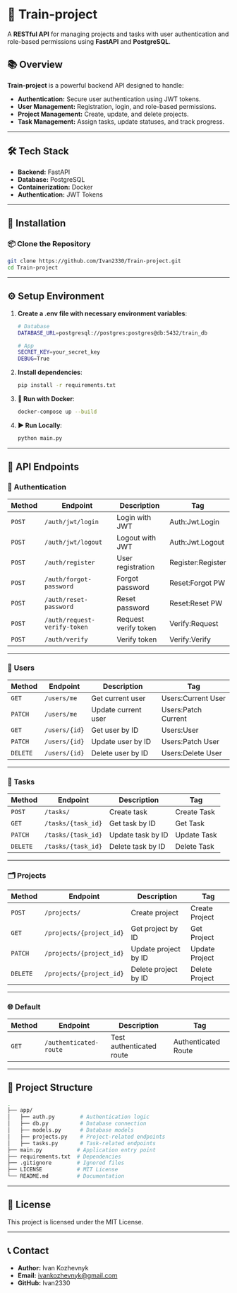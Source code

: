 # 🚀 Train-project

A **RESTful API** for managing projects and tasks with user authentication and role-based permissions using **FastAPI** and **PostgreSQL**.

## 📚 **Overview**

**Train-project** is a powerful backend API designed to handle:
- **Authentication:** Secure user authentication using JWT tokens.
- **User Management:** Registration, login, and role-based permissions.
- **Project Management:** Create, update, and delete projects.
- **Task Management:** Assign tasks, update statuses, and track progress.

---

## 🛠️ **Tech Stack**

- **Backend:** FastAPI  
- **Database:** PostgreSQL  
- **Containerization:** Docker  
- **Authentication:** JWT Tokens  

---

## 🚀 **Installation**

### 📦 **Clone the Repository**
```bash
git clone https://github.com/Ivan2330/Train-project.git
cd Train-project
```

---

## ⚙️ Setup Environment

1. **Create a .env file with necessary environment variables**:
   ```bash
   # Database
   DATABASE_URL=postgresql://postgres:postgres@db:5432/train_db

   # App
   SECRET_KEY=your_secret_key
   DEBUG=True
   ```
2. **Install dependencies**:
   ```bash
   pip install -r requirements.txt
   ```
3. **🐳 Run with Docker**:
   ```bash
   docker-compose up --build
   ```
4. **▶️ Run Locally**:
   ```bash
   python main.py
   ```

---

## 📑 **API Endpoints**

### 🔑 **Authentication**

| **Method** | **Endpoint**                   | **Description**       | **Tag**          |
|------------|---------------------------------|-----------------------|------------------|
| `POST`     | `/auth/jwt/login`               | Login with JWT        | Auth:Jwt.Login   |
| `POST`     | `/auth/jwt/logout`              | Logout with JWT       | Auth:Jwt.Logout  |
| `POST`     | `/auth/register`                | User registration     | Register:Register|
| `POST`     | `/auth/forgot-password`         | Forgot password       | Reset:Forgot PW  |
| `POST`     | `/auth/reset-password`          | Reset password        | Reset:Reset PW   |
| `POST`     | `/auth/request-verify-token`    | Request verify token  | Verify:Request   |
| `POST`     | `/auth/verify`                  | Verify token          | Verify:Verify    |

---

### 👤 **Users**

| **Method** | **Endpoint**       | **Description**     | **Tag**               |
|------------|---------------------|---------------------|-----------------------|
| `GET`      | `/users/me`         | Get current user    | Users:Current User    |
| `PATCH`    | `/users/me`         | Update current user | Users:Patch Current   |
| `GET`      | `/users/{id}`       | Get user by ID      | Users:User            |
| `PATCH`    | `/users/{id}`       | Update user by ID   | Users:Patch User      |
| `DELETE`   | `/users/{id}`       | Delete user by ID   | Users:Delete User     |

---

### 📌 **Tasks**

| **Method** | **Endpoint**       | **Description**     | **Tag**       |
|------------|---------------------|---------------------|--------------|
| `POST`     | `/tasks/`           | Create task         | Create Task  |
| `GET`      | `/tasks/{task_id}`  | Get task by ID      | Get Task     |
| `PATCH`    | `/tasks/{task_id}`  | Update task by ID   | Update Task  |
| `DELETE`   | `/tasks/{task_id}`  | Delete task by ID   | Delete Task  |

---

### 🗂️ **Projects**

| **Method** | **Endpoint**           | **Description**     | **Tag**        |
|------------|-------------------------|---------------------|---------------|
| `POST`     | `/projects/`           | Create project      | Create Project|
| `GET`      | `/projects/{project_id}`| Get project by ID   | Get Project   |
| `PATCH`    | `/projects/{project_id}`| Update project by ID| Update Project|
| `DELETE`   | `/projects/{project_id}`| Delete project by ID| Delete Project|

---

### 🌐 **Default**

| **Method** | **Endpoint**             | **Description**       | **Tag**              |
|------------|---------------------------|-----------------------|----------------------|
| `GET`      | `/authenticated-route`   | Test authenticated route | Authenticated Route |

---

## 📂 Project Structure
```bash
.
├── app/
│   ├── auth.py        # Authentication logic
│   ├── db.py          # Database connection
│   ├── models.py      # Database models
│   ├── projects.py    # Project-related endpoints
│   ├── tasks.py       # Task-related endpoints
├── main.py           # Application entry point
├── requirements.txt  # Dependencies
├── .gitignore        # Ignored files
├── LICENSE           # MIT License
└── README.md         # Documentation
```

---

## 📝 License

This project is licensed under the MIT License.

---

## 📞 Contact

- **Author:** Ivan Kozhevnyk
- **Email:** ivankozhevnyk@gmail.com
- **GitHub:** Ivan2330










